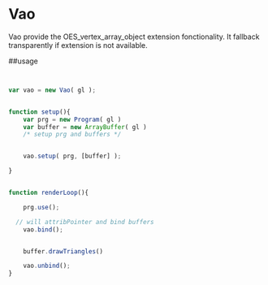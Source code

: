 Vao
======
Vao provide the OES_vertex_array_object extension fonctionality. It fallback transparently if extension is not available.


##usage

```JavaScript


var vao = new Vao( gl );


function setup(){
	var prg = new Program( gl )
	var buffer = new ArrayBuffer( gl )
	/* setup prg and buffers */


	vao.setup( prg, [buffer] );

}


function renderLoop(){

	prg.use();

  // will attribPointer and bind buffers
	vao.bind();


	buffer.drawTriangles()

	vao.unbind();
}

```


